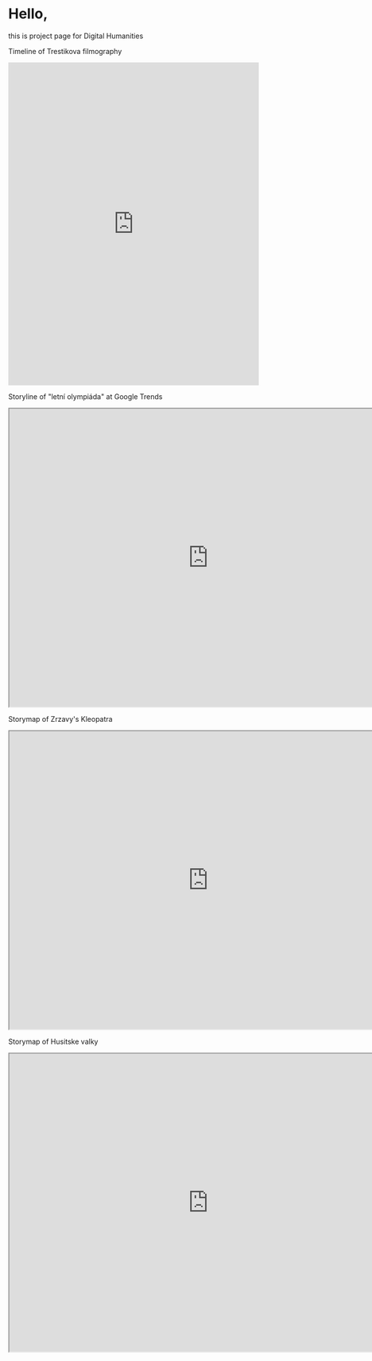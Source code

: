 # Hello,
this is project page for Digital Humanities


Timeline of Trestikova filmography
<iframe src='https://cdn.knightlab.com/libs/timeline3/latest/embed/index.html?source=1686y-1kPcNeLSoSbdjzZOdzKTBV_3Fhrl_PQvJJ9Ne4&font=Default&lang=en&initial_zoom=2&height=650' width='100%' height='650' webkitallowfullscreen mozallowfullscreen allowfullscreen frameborder='0'></iframe>

Storyline of "letní olympiáda" at Google Trends
<iframe src="https://cdn.knightlab.com/libs/storyline/latest/embed/index.html?dataURL=https%3A%2F%2Fdocs.google.com%2Fspreadsheets%2Fd%2Fe%2F2PACX-1vT82oOU8D8eFvKot1c73ldgQt1r8JZMBAVzXl2s54pxyCG5eMp0TtObg__I-2sAaMT12xPt3dHLqebF%2Fpubhtml&dataYCol=po%C4%8Detvyhled%C3%A1n%C3%AD&dataXCol=datum&dataDateFormat=%25Y-%25m-%25d&chartDateFormat=%25d%2F%25m%2F%25Y&chartYLabel=po%C4%8Detvyhled%C3%A1n%C3%AD&sliderCardTitleCol=nadpis&sliderCardTextCol=text" width=800 height=600></iframe>

Storymap of Zrzavy's Kleopatra
<iframe src="https://uploads.knightlab.com/storymapjs/41e9319ff793f421cedd1146a41539ac/kleopatra-dh/draft.html" width=800 height=600></iframe>

Storymap of Husitske valky
<iframe src="https://uploads.knightlab.com/storymapjs/41e9319ff793f421cedd1146a41539ac/husitske-valky/draft.html" width=800 height=600></iframe>


